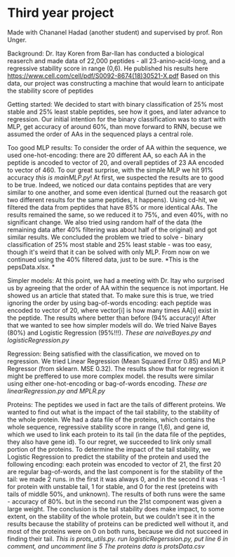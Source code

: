 # Third year project

Made with Chananel Hadad (another student) and supervised by prof. Ron Unger.

Background:
Dr. Itay Koren from Bar-Ilan has conducted a biological reaserch and made data of 22,000 peptides - all 23-anino-acid-long, and a regressive stability score in range (0,6).
He published his results here https://www.cell.com/cell/pdf/S0092-8674(18)30521-X.pdf
Based on this data, our project was constructing a machine that would learn to anticipate the stability score of peptides

Getting started:
We decided to start with binary classification of 25% most stable and 25% least stable peptides, see how it goes, and later advance to regression.
Our initial intention for the binary classification was to start with MLP, get accuracy of around 60%, than move forward to RNN, becuse we assumed the order of AAs in the sequenced plays a central role.

Too good MLP results:
To consider the order of AA within the sequence, we used one-hot-encoding: there are 20 different AA, so each AA in the peptide is ancoded to vector of 20, and overall peptides of 23 AA encoded to vector of 460.
To our great surprise, with the simple MLP we hit 91% accuracy *this is mainMLP.py*!
At first, we suspected the results are to good to be true.
Indeed, we noticed our data contains peptides that are very similar to one another, and some even identical (turned out the reasarch got two different results for the same peptides, it happens). Using cd-hit, we filtered the data from peptides that have 85% or more identical AAs. The results remained the same, so we reduced it to 75%, and even 40%, with no significant change. We also tried using random half of the data (the remaining data after 40% filtering was about half of the original) and got similar results. We concluded the problem we tried to solve - binary classification of 25% most stable and 25% least stable - was too easy, though it's weird that it can be solved with only MLP.
From now on we continued using the 40% filtered data, just to be sure. *This is the pepsData.xlsx. *

Simpler models:
At this point, we had a meeting with Dr. Itay who surprised us by agreeing that the order of AA within the sequence is not important. He showed us an article that stated that.
To make sure this is true, we tried ignoring the order by using bag-of-words encoding: each peptide was encoded to vector of 20, where vector[i] is how many times AA[i] exist in the peptide. The results where better than before (94% accuracy)!
After that we wanted to see how simpler models will do. We tried Naive Bayes (80%) and Logistic Regression (95%!!!).
*These are naiveBayes.py and logisticRegression.py*

Regression:
Being satisfied with the classification, we moved on to regression. We tried Linear Regression (Mean Squared Error 0.85) and MLP Regressor (from sklearn. MSE 0.32). The results show that for regression it might be preffered to use more complex model.
the results were similar using either one-hot-encoding or bag-of-words encoding.
*These are linearRegression.py and MPLR.py*

Proteins:
The peptides we used in fact are the tails of different proteins.
We wanted to find out what is the impact of the tail stability, to the stability of the whole protein.
We had a data file of the proteins, which contains the whole sequence, regressive stability score in range (1,6), and gene id, which we used to link each protein to its tail (in the data file of the peptides, they also have gene id).
To our regret, we succeeded to link only small portion of the proteins.
To determine the impact of the tail stability, we Logistic Regression to predict the stability of the protein and used the following encoding: each protein was encoded to vector of 21, the first 20 are regular bag-of-words, and the last component is for the stability of the tail: we made 2 runs. in the first it was always 0, and in the second it was -1 for protein with unstable tail, 1 for stable, and 0 for the rest (preteins with tails of middle 50%, and unknown).
The results of both runs were the same - accuracy of 80%. but in the second run the 21st component was given a large weight.
The conclusion is the tail stability does make impact, to some extent, on the stability of the whole protein, but we couldn't see it in the results because the stability of proteins can be predicted well without it, and most of the proteins were on 0 on both runs, because we did not succeed in finding their tail.
*This is prots_utils.py.  run logisticRegerssion.py, put line 6 in comment, and uncomment line 5*
*The proteins data is protsData.csv*
